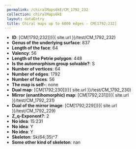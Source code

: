 ```yaml
--- 
 permalink: /chiralMaps6kE/CM_1792_232 
 collection: chiralMaps6kE
 layout: dataEntry
 title: Chiral maps up to 6000 edges - CM[1792;232]
---
```


- **ID**: [CM[1792;232]]({{ site.url }}/test/CM_1792_232)
- **Genus of the underlying surface**: 837
- **Length of the face**: 64
- **Valency**: 56
- **Length of the Petrie polygon**: 448
- **Is the automorphism group solvable?**: S
- **Number of vertices**: 64
- **Number of edges**: 1792
- **Number of faces**: 56
- **The map is self-**: none
- **Dual map**: [CM[1792;230]]({{ site.url }}/test/CM_1792_230)
- **Mirror (enantihomorphic) map**: [CM[1792;231]]({{ site.url }}/test/CM_1792_231)
- **Dual of the mirror image**: [CM[1792;229]]({{ site.url }}/test/CM_1792_229)
- **Z_q-Exponent?**: 2
- **No idea**:  15:231
- **No idea**: Y
- **No idea**: Y
- **Skeleton**: Sk(64;35)^7
- **Some other kind of skeleton**: nan
